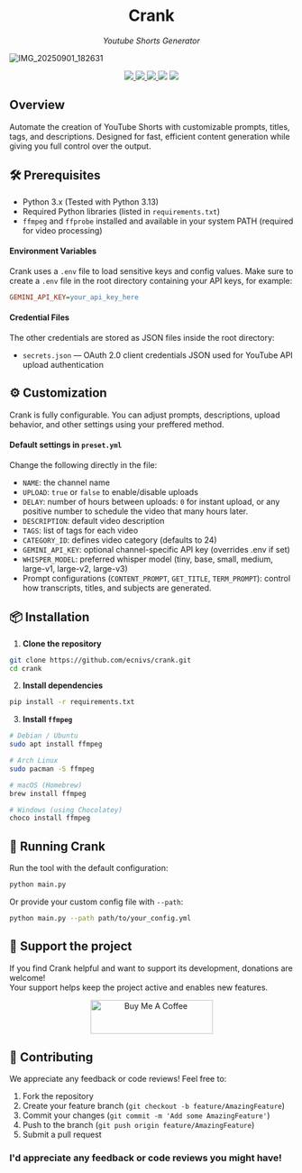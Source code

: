 <h1 align="center">Crank</h1>
<p align="center"><em>Youtube Shorts Generator</em></p>

![IMG_20250901_182631](https://github.com/user-attachments/assets/2c272049-acc0-4b50-9b69-67c71cadf07e)

<p align="center">
  <a href="https://github.com/ecnivs/crank/stargazers">
    <img src="https://img.shields.io/github/stars/ecnivs/crank?style=flat-square">
  </a>
  <a href="https://github.com/ecnivs/crank/issues">
    <img src="https://img.shields.io/github/issues/ecnivs/crank?style=flat-square">
  </a>
  <a href="https://github.com/ecnivs/crank/blob/master/LICENSE">
    <img src="https://img.shields.io/badge/license-Custom-blue?style=flat-square">
  </a>
  <img src="https://img.shields.io/github/languages/top/ecnivs/crank?style=flat-square">
  <img src="https://img.shields.io/badge/platform-Linux%20%7C%20macOS%20%7C%20Windows-informational?style=flat-square">
</p>

## Overview
Automate the creation of YouTube Shorts with customizable prompts, titles, tags, and descriptions. Designed for fast, efficient content generation while giving you full control over the output.

## 🛠️ Prerequisites
- Python 3.x (Tested with Python 3.13)
- Required Python libraries (listed in `requirements.txt`)
- `ffmpeg` and `ffprobe` installed and available in your system PATH (required for video processing)

#### Environment Variables
Crank uses a `.env` file to load sensitive keys and config values.
Make sure to create a `.env` file in the root directory containing your API keys, for example:
```ini
GEMINI_API_KEY=your_api_key_here
```

#### Credential Files
The other credentials are stored as JSON files inside the root directory:
- `secrets.json` — OAuth 2.0 client credentials JSON used for YouTube API upload authentication

## ⚙️ Customization
Crank is fully configurable. You can adjust prompts, descriptions, upload behavior, and other settings using your preffered method.

#### Default settings in `preset.yml`
Change the following directly in the file:
- `NAME`: the channel name
- `UPLOAD`: `true` or `false` to enable/disable uploads
- `DELAY`: number of hours between uploads: `0` for instant upload, or any positive number to schedule the video that many hours later.
- `DESCRIPTION`: default video description
- `TAGS`: list of tags for each video
- `CATEGORY_ID`: defines video category (defaults to 24)
- `GEMINI_API_KEY`: optional channel-specific API key (overrides .env if set)
- `WHISPER_MODEL`: preferred whisper model (tiny, base, small, medium, large-v1, large-v2, large-v3)
- Prompt configurations (`CONTENT_PROMPT`, `GET_TITLE`, `TERM_PROMPT`): control how transcripts, titles, and subjects are generated.

## 📦 Installation
1. **Clone the repository**
```bash
git clone https://github.com/ecnivs/crank.git
cd crank
```
2. **Install dependencies**
```bash
pip install -r requirements.txt
```
3. **Install `ffmpeg`**
```bash
# Debian / Ubuntu
sudo apt install ffmpeg

# Arch Linux
sudo pacman -S ffmpeg

# macOS (Homebrew)
brew install ffmpeg

# Windows (using Chocolatey)
choco install ffmpeg
```

## 🚀 Running Crank
Run the tool with the default configuration:
```bash
python main.py
```
Or provide your custom config file with `--path`:
```bash
python main.py --path path/to/your_config.yml
```

## 💖 Support the project
If you find Crank helpful and want to support its development, donations are welcome!  
Your support helps keep the project active and enables new features.
<div align="center">
  <a href="https://www.buymeacoffee.com/ecnivs" target="_blank"><img src="https://cdn.buymeacoffee.com/buttons/v2/default-yellow.png" alt="Buy Me A Coffee" style="height: 60px !important;width: 217px !important;" ></a>
</div>

## 🙌 Contributing
We appreciate any feedback or code reviews! Feel free to:
1. Fork the repository
2. Create your feature branch (`git checkout -b feature/AmazingFeature`)
3. Commit your changes (`git commit -m 'Add some AmazingFeature'`)
4. Push to the branch (`git push origin feature/AmazingFeature`)
5. Submit a pull request

### I'd appreciate any feedback or code reviews you might have!
